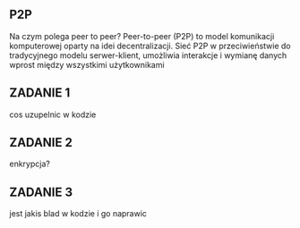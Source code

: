 ## P2P
Na czym polega peer to peer?
Peer-to-peer (P2P) to model komunikacji komputerowej oparty na idei decentralizacji. Sieć P2P w przeciwieństwie do tradycyjnego modelu serwer-klient, umożliwia interakcje i wymianę danych wprost między wszystkimi użytkownikami

## ZADANIE 1
cos uzupelnic w kodzie
	
## ZADANIE 2
enkrypcja?

## ZADANIE 3
jest jakis blad w kodzie i go naprawic
